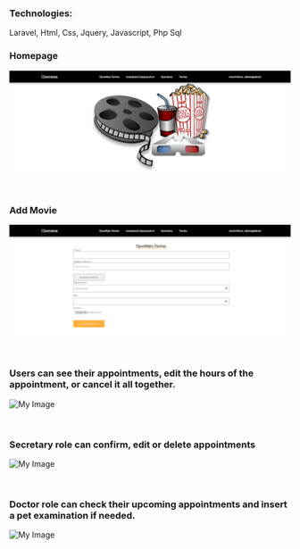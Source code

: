 <h3>Technologies:</h3>
    <p>Laravel, Html, Css, Jquery, Javascript, Php Sql</p>

<h3>Homepage</h3>

![My Image](!screenshots/home.png)

<br/>

<h3>Add Movie</h3>

![My Image](!screenshots/add_movie.png)

<br/>

<h3>Users can see their appointments, edit the hours of the appointment, or cancel it all together.</h3>

![My Image](!screenshots/user_appointments.png)

<br/>

<h3>Secretary role can confirm, edit or delete appointments</h3>

![My Image](!screenshots/secretary_appointments.png)

<br/>

<h3>Doctor role can check their upcoming appointments and insert a pet examination if needed.</h3>

![My Image](!screenshots/doctor_appointments.png)
